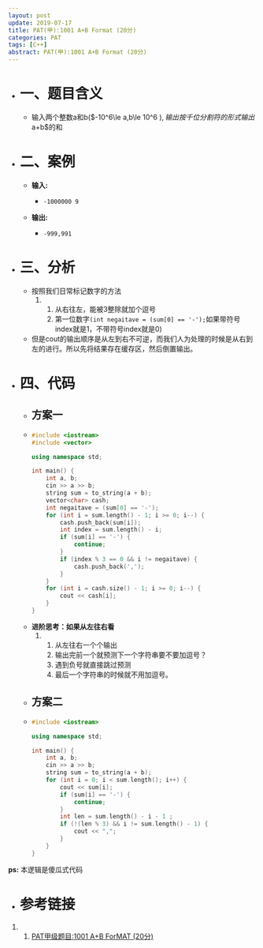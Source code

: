 ```yaml
---
layout: post
update: 2019-07-17
title: PAT(甲):1001 A+B Format (20分)
categories: PAT
tags: [C++]
abstract: PAT(甲):1001 A+B Format (20分)
---
```


* # 一、题目含义
    * 输入两个整数a和b($-10^6\le a,b\le 10^6 $),输出按千位分割符的形式输出$a+b$的和
* # 二、案例
    * **输入:** 
        *   ```none
            -1000000 9
            ```
    * **输出:**
         *   ```none
             -999,991
             ```
* # 三、分析
    * 按照我们日常标记数字的方法
        1.  1. 从右往左，能被3整除就加个逗号
            2. 第一位数字```(int negaitave = (sum[0] == '-');```如果带符号index就是1，不带符号index就是0)
    * 但是cout的输出顺序是从左到右不可逆，而我们人为处理的时候是从右到左的进行。所以先将结果存在缓存区，然后倒置输出。
* # 四、代码
    *   ## 方案一
    *   ```c++
        #include <iostream>
        #include <vector>
        
        using namespace std;
        
        int main() {
            int a, b;
            cin >> a >> b;
            string sum = to_string(a + b);
            vector<char> cash;
            int negaitave = (sum[0] == '-');
            for (int i = sum.length() - 1; i >= 0; i--) {
                cash.push_back(sum[i]);
                int index = sum.length() - i;
                if (sum[i] == '-') {
                    continue;
                }
                if (index % 3 == 0 && i != negaitave) {
                    cash.push_back(',');
                }
            }
            for (int i = cash.size() - 1; i >= 0; i--) {
                cout << cash[i];
            }
        }
        ```
    * **进阶思考：如果从左往右看**
        1.  1. 从左往右一个个输出
            2. 输出完前一个就预测下一个字符串要不要加逗号？
            3. 遇到负号就直接跳过预测
            4. 最后一个字符串的时候就不用加逗号。
    *   ## 方案二
    *   ```c++
        #include <iostream>
        
        using namespace std;
        
        int main() {
            int a, b;
            cin >> a >> b;
            string sum = to_string(a + b);
            for (int i = 0; i < sum.length(); i++) {
                cout << sum[i];
                if (sum[i] == '-') {
                    continue;
                }
                int len = sum.length() - i - 1 ;
                if (!(len % 3) && i != sum.length() - 1) {
                    cout << ",";
                }
            }
        }
        ```

**ps:** 本逻辑是傻瓜式代码
* # 参考链接
1. 1. [PAT甲级题目:1001 A+B ForMAT (20分)](https://pintia.cn/problem-sets/994805342720868352/problems/994805528788582400)